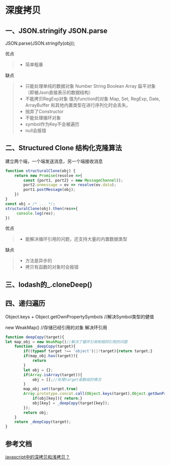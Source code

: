 # 深度拷贝

## 一、JSON.stringify JSON.parse

JSON.parse(JSON.stringify(obj));

优点

>+ 简单粗暴

缺点

>+ 只能处理单纯的数据对象 Number String Boolean Array 扁平对象 （即被Json直接表示的数据结构）
>+ 不能拷贝RegExp对象 值为function的对象  Map, Set, RegExp, Date, ArrayBuffer 和其他内置类型在进行序列化时会丢失。
>+ 抛弃了Constructor
>+ 不能处理循环对象
>+ symbol作为Key不会被遍历
>+ null会报错

## 二、Structured Clone 结构化克隆算法

建立两个端，一个端发送消息，另一个端接收消息

```javascript
function structuralClone(obj) {
    return new Promise(resolve =>{
        const {port1, port2} = new MessageChannel();
        port2.onmessage = ev => resolve(ev.data);
        port1.postMessage(obj);
    })
}
const obj = /* ... */;
structuralClone(obj).then(res=>{
     console.log(res);
})
```

优点

>+ 能解决循环引用的问题，还支持大量的内置数据类型

缺点

>+ 方法是异步的
>+ 拷贝有函数的对象时会报错

## 三、lodash的_.cloneDeep()

## 四、递归遍历

Object.keys + Object.getOwnPropertySymbols //解决Symbol类型的健值

new WeakMap() //存储已经引用的对象 解决环引用

```javascript
function deepCopy(target){
let map_obj = new WeakMap()//解决了循环引用和相同引用的问题
    function _deepCopy(target){
        if((typeof target !== 'object')||!target){return target;}
        if(map_obj.has(target)){
            return
        }
        let obj = {};
        if(Array.isArray(target)){
            obj = [];//处理target是数组的情况
        }
        map_obj.set(target,true)
        Array.prototype.concat.call(Object.keys(target),Object.getOwnPropertySymbols(target)).forEach(key=>{
            if(obj[key]){ return;}
            obj[key] = _deepCopy(target[key]);
        });
        return obj;
    }
    return _deepCopy(target);
}

```
## 参考文档

[javascript中的深拷贝和浅拷贝？](https://www.zhihu.com/question/23031215)
